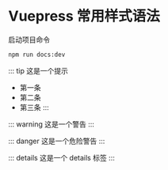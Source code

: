 # Vuepress 常用样式语法

启动项目命令

```bash
npm run docs:dev
```

::: tip
这是一个提示
+ 第一条
+ 第二条
+ 第三条
:::

::: warning
这是一个警告
:::

::: danger
这是一个危险警告
:::

::: details
这是一个 details 标签
:::